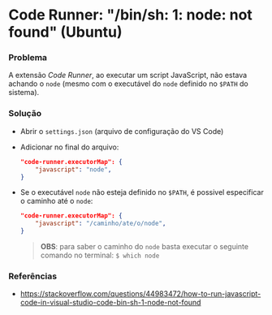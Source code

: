 # Code Runner: "/bin/sh: 1: node: not found" (Ubuntu)

### Problema

A extensão *Code Runner*, ao executar um script JavaScript, não estava achando o `node` (mesmo com o executável do `node` definido no `$PATH` do sistema).

### Solução

* Abrir o `settings.json` (arquivo de configuração do VS Code)

* Adicionar no final do arquivo:

  ```json
  "code-runner.executorMap": {
      "javascript": "node",
  }
  ```

* Se o executável `node` não esteja definido no `$PATH`, é possivel especificar o caminho até o `node`:

  ```json
  "code-runner.executorMap": {
      "javascript": "/caminho/ate/o/node",
  }
  ```

  > **OBS**: para saber o caminho do `node` basta executar o seguinte comando no terminal: `$ which node`

### Referências

* https://stackoverflow.com/questions/44983472/how-to-run-javascript-code-in-visual-studio-code-bin-sh-1-node-not-found